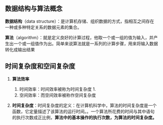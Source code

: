 ## 数据结构与算法概念

**数据结构**（data structure）：是计算机存储、组织数据的方式，指相互之间存在一种或多种特定关系的数据元素的集合。

**算法**（algorithm）：就是定义良好的计算过程，他取一个或一组的值为输入，并产生出一个或一组值作为出。简单来说算法就是一系列的计算步骤，用来将输入数据转化成输出结果



## 时间复杂度和空间复杂度

1. **算法效率**
   1. 时间效率：时间效率被称为时间复杂度
      1. 
   2. 空间效率：而空间效率被称作空间复杂度

2. **时间复杂度**：时间复杂度的定义：在计算机科学中，算法的时间复杂度是一个函数，它定量描述了该算法的运行时间。。一个算法所花费的时间与其中语句的执行次数成正比例，**算法中的基本操作的执行次数，为算法的时间复杂度。**
